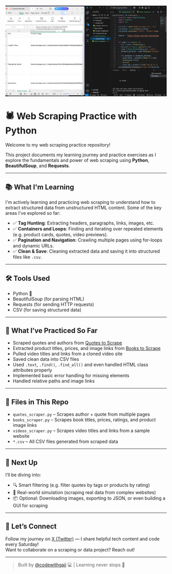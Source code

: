 ![Websites Scraped](webscraping.png)


# 🕷️ Web Scraping Practice with Python

Welcome to my web scraping practice repository!

This project documents my learning journey and practice exercises as I explore the fundamentals and power of web scraping using **Python**, **BeautifulSoup**, and **Requests**.

---

## 📚 What I'm Learning

I'm actively learning and practicing web scraping to understand how to extract structured data from unstructured HTML content. Some of the key areas I've explored so far:

- ✅ **Tag Hunting**: Extracting headers, paragraphs, links, images, etc.
- ✅ **Containers and Loops**: Finding and iterating over repeated elements (e.g. product cards, quotes, video previews).
- ✅ **Pagination and Navigation**: Crawling multiple pages using for-loops and dynamic URLs.
- ✅ **Clean & Save**: Cleaning extracted data and saving it into structured files like `.csv`.

---

## 🛠️ Tools Used

- Python 🐍
- BeautifulSoup (for parsing HTML)
- Requests (for sending HTTP requests)
- CSV (for saving structured data)

---

## 🧪 What I’ve Practiced So Far

- Scraped quotes and authors from [Quotes to Scrape](https://quotes.toscrape.com/)
- Extracted product titles, prices, and image links from [Books to Scrape](https://books.toscrape.com/)
- Pulled video titles and links from a cloned video site
- Saved clean data into CSV files
- Used `.text`, `.find()`, `.find_all()` and even handled HTML class attributes properly
- Implemented basic error handling for missing elements
- Handled relative paths and image links

---

## 📁 Files in This Repo

- `quotes_scraper.py` – Scrapes author + quote from multiple pages
- `books_scraper.py` – Scrapes book titles, prices, ratings, and product image links
- `videos_scraper.py` – Scrapes video titles and links from a sample website
- `*.csv` – All CSV files generated from scraped data

---

## 🚀 Next Up

I’ll be diving into:
- 🔍 Smart filtering (e.g. filter quotes by tags or products by rating)
- 🧠 Real-world simulation (scraping real data from complex websites)
- 📦 Optional: Downloading images, exporting to JSON, or even building a GUI for scraping

---

## 🤝 Let’s Connect

Follow my journey on [X (Twitter)](https://x.com/codewithgaji) — I share helpful tech content and code every Saturday!  
Want to collaborate on a scraping or data project? Reach out!

---

> Built by [@codewithgaji](https://github.com/codewithgaji) 💻 | Learning never stops 🚀
